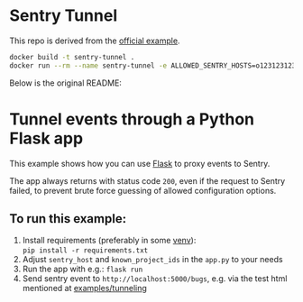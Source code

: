 # Sentry Tunnel

This repo is derived from the [official example](https://github.com/getsentry/examples/tree/66da5f8c9559f64f1bfa57f8dd9b0731f75cd0e9/tunneling/python).

```bash
docker build -t sentry-tunnel .
docker run --rm --name sentry-tunnel -e ALLOWED_SENTRY_HOSTS=o123123123.ingest.sentry.io -e ALLOWED_SENTRY_PROJECT_IDS=456456456 -e PORT=5001 -p 5001:5001 sentry-tunnel
```

Below is the original README:


# Tunnel events through a Python Flask app

This example shows how you can use [Flask](https://flask.palletsprojects.com) to proxy events to Sentry.

The app always returns with status code `200`, even if the request to Sentry failed, to prevent brute force guessing of allowed configuration options.

## To run this example:

1. Install requirements (preferably in some [venv](https://docs.python.org/3/library/venv.html)):  
  `pip install -r requirements.txt`
2. Adjust `sentry_host` and `known_project_ids` in the `app.py` to your needs
3. Run the app with e.g.: `flask run`
4. Send sentry event to `http://localhost:5000/bugs`, e.g. via the test html mentioned at [examples/tunneling](../README.md)
